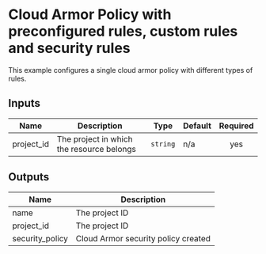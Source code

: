 # Cloud Armor Policy with preconfigured rules, custom rules and security rules

This example configures a single cloud armor policy with different types of rules.


<!-- BEGINNING OF PRE-COMMIT-TERRAFORM DOCS HOOK -->
## Inputs

| Name | Description | Type | Default | Required |
|------|-------------|------|---------|:--------:|
| project\_id | The project in which the resource belongs | `string` | n/a | yes |

## Outputs

| Name | Description |
|------|-------------|
| name | The project ID |
| project\_id | The project ID |
| security\_policy | Cloud Armor security policy created |

<!-- END OF PRE-COMMIT-TERRAFORM DOCS HOOK -->
